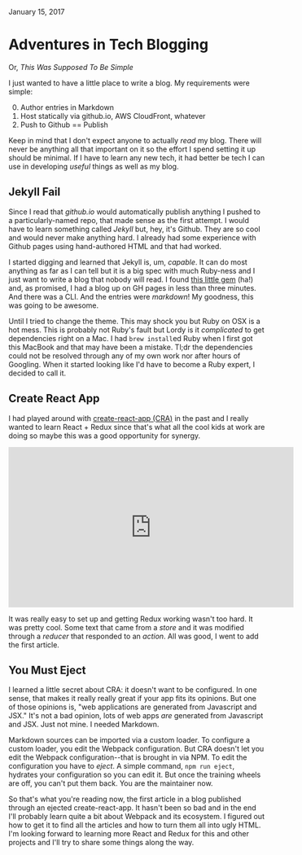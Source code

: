 January 15, 2017

# Adventures in Tech Blogging

Or, _This Was Supposed To Be Simple_

I just wanted to have a little place to write a blog.  My requirements
were simple:

0. Author entries in Markdown
0. Host statically via github.io, AWS CloudFront, whatever
0. Push to Github == Publish

Keep in mind that I don't expect anyone to actually _read_ my blog. There
will never be anything all that important on it so the effort
I spend setting it up should be minimal.  If I have to learn any new
tech, it had better be tech I can use in developing _useful_ things as
well as my blog.

## Jekyll Fail

Since I read that *github.io* would automatically publish anything I pushed
to a particularly-named repo, that made sense as the first attempt. I would
have to learn something called _Jekyll_ but, hey, it's Github. They are
so cool and would never make anything hard. I already had some experience
with Github pages using hand-authored HTML and that had worked.

I started digging and learned that Jekyll is, um, _capable_. It can do
most anything as far as I can tell but it is a big spec with much Ruby-ness
and I just want to write a blog that nobody will read. I found [this little
gem](http://jekyllbootstrap.com/) (ha!) and, as promised, I had a blog up
on GH pages in less than three minutes. And there was a CLI. And the entries were _markdown_! My goodness, this was going to be awesome.

Until I tried to change the theme. This may shock you but Ruby on OSX is
a hot mess. This is probably not Ruby's fault but Lordy is it _complicated_
to get dependencies right on a Mac. I had `brew install`ed Ruby when
I first got this MacBook and that may have been a mistake. Tl;dr the
dependencies could not be resolved through any of my own work nor after hours
of Googling.  When it started looking like I'd have to become a Ruby expert,
I decided to call it.

## Create React App

I had played around with
[create-react-app (CRA)](https://github.com/facebookincubator/create-react-app)
in the past and I really wanted to learn React + Redux since that's what
all the cool kids at work are doing so maybe this was a good opportunity
for synergy.
<iframe width="560" height="315" src="https://www.youtube.com/embed/GyV_UG60dD4" frameborder="0" allowfullscreen></iframe>

It was really easy to set up and getting Redux working wasn't too hard.
It was pretty cool. Some text that came from a _store_ and it was
modified through a _reducer_ that responded to an _action_. All was good,
I went to add the first article.

## You Must Eject

I learned a little secret about CRA: it doesn't want to be configured. In
one sense, that makes it really really great if your app fits its opinions.
But one of those opinions is, "web applications are generated from
Javascript and JSX."  It's not a bad opinion, lots of web apps _are_ generated
from Javascript and JSX. Just not mine. I needed Markdown.

Markdown sources can be imported via a custom loader. To configure a custom
loader, you edit the Webpack configuration. But CRA doesn't let
you edit the Webpack configuration--that is brought in via NPM. To edit the
configuration you have to _eject_. A simple command, `npm run eject`,
hydrates your configuration so you can edit it. But once the training
wheels are off, you can't put them back. You are the maintainer now.

So that's what you're reading now, the first article in a blog published
through an ejected create-react-app. It hasn't been so bad and in the
end I'll probably learn quite a bit about Webpack and its ecosystem.
I figured out how to get it to find all the articles and how to turn
them all into ugly HTML. I'm looking forward to learning more React
and Redux for this and other projects and I'll try to share some things
along the way.
